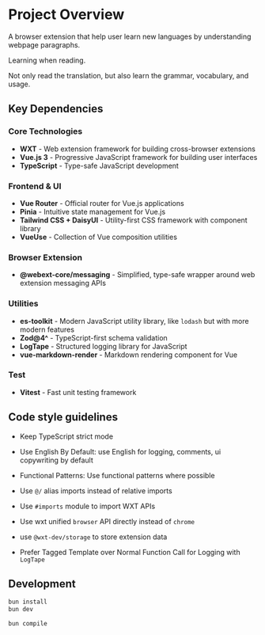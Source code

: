 # Project Overview

A browser extension that help user learn new languages by understanding webpage paragraphs.

Learning when reading.

Not only read the translation, but also learn the grammar, vocabulary, and usage.

## Key Dependencies

### Core Technologies

- **WXT** - Web extension framework for building cross-browser extensions
- **Vue.js 3** - Progressive JavaScript framework for building user interfaces
- **TypeScript** - Type-safe JavaScript development

### Frontend & UI

- **Vue Router** - Official router for Vue.js applications
- **Pinia** - Intuitive state management for Vue.js
- **Tailwind CSS + DaisyUI** - Utility-first CSS framework with component library
- **VueUse** - Collection of Vue composition utilities

### Browser Extension

- **@webext-core/messaging** - Simplified, type-safe wrapper around web extension messaging APIs

### Utilities

- **es-toolkit** - Modern JavaScript utility library, like `lodash` but with more modern features
- **Zod@4^** - TypeScript-first schema validation
- **LogTape** - Structured logging library for JavaScript
- **vue-markdown-render** - Markdown rendering component for Vue

### Test

- **Vitest** - Fast unit testing framework

## Code style guidelines

- Keep TypeScript strict mode
- Use English By Default: use English for logging, comments, ui copywriting by default
- Functional Patterns: Use functional patterns where possible

- Use `@/` alias imports instead of relative imports

- Use `#imports` module to import WXT APIs
- Use wxt unified `browser` API directly instead of `chrome`
- use `@wxt-dev/storage` to store extension data
- Prefer Tagged Template over Normal Function Call for Logging with `LogTape`

## Development 


```bash
bun install
bun dev

bun compile
```
